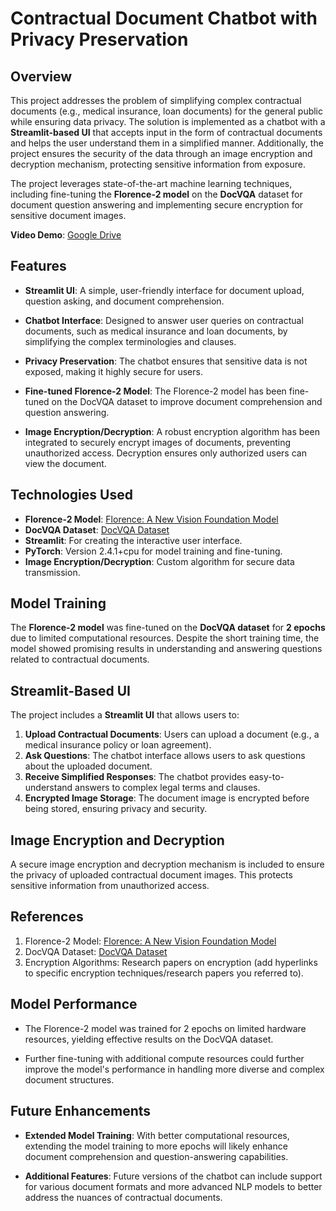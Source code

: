 # **Contractual Document Chatbot with Privacy Preservation**

## **Overview**

This project addresses the problem of simplifying complex contractual documents (e.g., medical insurance, loan documents) for the general public while ensuring data privacy. The solution is implemented as a chatbot with a **Streamlit-based UI** that accepts input in the form of contractual documents and helps the user understand them in a simplified manner. Additionally, the project ensures the security of the data through an image encryption and decryption mechanism, protecting sensitive information from exposure.

The project leverages state-of-the-art machine learning techniques, including fine-tuning the **Florence-2 model** on the **DocVQA** dataset for document question answering and implementing secure encryption for sensitive document images.

**Video Demo**: [Google Drive](https://drive.google.com/file/d/1Ch9GXpYFEiHBE5ZniTLiupaMVvqb21rl/view?usp=sharing)

## **Features**

- **Streamlit UI**: A simple, user-friendly interface for document upload, question asking, and document comprehension.

- **Chatbot Interface**: Designed to answer user queries on contractual documents, such as medical insurance and loan documents, by simplifying the complex terminologies and clauses.
  
- **Privacy Preservation**: The chatbot ensures that sensitive data is not exposed, making it highly secure for users.
  
- **Fine-tuned Florence-2 Model**: The Florence-2 model has been fine-tuned on the DocVQA dataset to improve document comprehension and question answering.

- **Image Encryption/Decryption**: A robust encryption algorithm has been integrated to securely encrypt images of documents, preventing unauthorized access. Decryption ensures only authorized users can view the document.

## **Technologies Used**

- **Florence-2 Model**: [Florence: A New Vision Foundation Model](https://arxiv.org/abs/2111.11432)
- **DocVQA Dataset**: [DocVQA Dataset](https://arxiv.org/abs/2007.00398)
- **Streamlit**: For creating the interactive user interface.
- **PyTorch**: Version 2.4.1+cpu for model training and fine-tuning.
- **Image Encryption/Decryption**: Custom algorithm for secure data transmission.

## **Model Training**

The **Florence-2 model** was fine-tuned on the **DocVQA dataset** for **2 epochs** due to limited computational resources. Despite the short training time, the model showed promising results in understanding and answering questions related to contractual documents.

## **Streamlit-Based UI**

The project includes a **Streamlit UI** that allows users to:

1. **Upload Contractual Documents**: Users can upload a document (e.g., a medical insurance policy or loan agreement).
2. **Ask Questions**: The chatbot interface allows users to ask questions about the uploaded document.
3. **Receive Simplified Responses**: The chatbot provides easy-to-understand answers to complex legal terms and clauses.
4. **Encrypted Image Storage**: The document image is encrypted before being stored, ensuring privacy and security.
  
## **Image Encryption and Decryption**

A secure image encryption and decryption mechanism is included to ensure the privacy of uploaded contractual document images. This protects sensitive information from unauthorized access.

## **References**

1. Florence-2 Model: [Florence: A New Vision Foundation Model](https://arxiv.org/abs/2111.11432)
2. DocVQA Dataset: [DocVQA Dataset](https://arxiv.org/abs/2007.00398)
3. Encryption Algorithms: Research papers on encryption (add hyperlinks to specific encryption techniques/research papers you referred to).

## **Model Performance**

- The Florence-2 model was trained for 2 epochs on limited hardware resources, yielding effective results on the DocVQA dataset.
  
- Further fine-tuning with additional compute resources could further improve the model's performance in handling more diverse and complex document structures.

## **Future Enhancements**

- **Extended Model Training**: With better computational resources, extending the model training to more epochs will likely enhance document comprehension and question-answering capabilities.
  
- **Additional Features**: Future versions of the chatbot can include support for various document formats and more advanced NLP models to better address the nuances of contractual documents.
